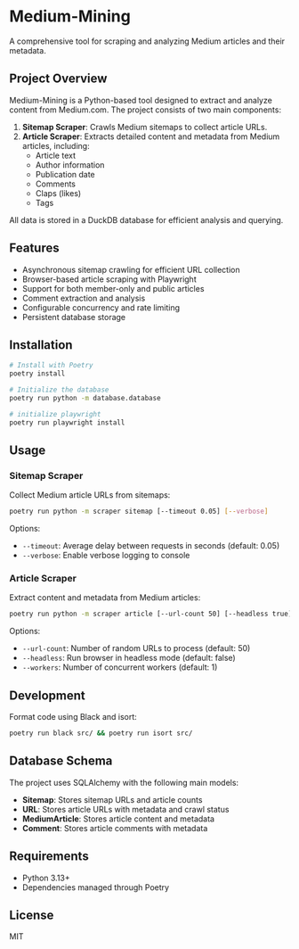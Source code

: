 # Medium-Mining

A comprehensive tool for scraping and analyzing Medium articles and their metadata.

## Project Overview

Medium-Mining is a Python-based tool designed to extract and analyze content from Medium.com. The project consists of two main components:

1. **Sitemap Scraper**: Crawls Medium sitemaps to collect article URLs.
2. **Article Scraper**: Extracts detailed content and metadata from Medium articles, including:
   - Article text
   - Author information
   - Publication date
   - Comments
   - Claps (likes)
   - Tags

All data is stored in a DuckDB database for efficient analysis and querying.

## Features

- Asynchronous sitemap crawling for efficient URL collection
- Browser-based article scraping with Playwright
- Support for both member-only and public articles
- Comment extraction and analysis
- Configurable concurrency and rate limiting
- Persistent database storage

## Installation

```bash
# Install with Poetry
poetry install

# Initialize the database
poetry run python -m database.database

# initialize playwright
poetry run playwright install
```

## Usage

### Sitemap Scraper

Collect Medium article URLs from sitemaps:

```bash
poetry run python -m scraper sitemap [--timeout 0.05] [--verbose]
```

Options:
- `--timeout`: Average delay between requests in seconds (default: 0.05)
- `--verbose`: Enable verbose logging to console

### Article Scraper

Extract content and metadata from Medium articles:

```bash
poetry run python -m scraper article [--url-count 50] [--headless true] [--workers 1]
```

Options:
- `--url-count`: Number of random URLs to process (default: 50)
- `--headless`: Run browser in headless mode (default: false)
- `--workers`: Number of concurrent workers (default: 1)

## Development

Format code using Black and isort:

```bash
poetry run black src/ && poetry run isort src/
```

## Database Schema

The project uses SQLAlchemy with the following main models:

- **Sitemap**: Stores sitemap URLs and article counts
- **URL**: Stores article URLs with metadata and crawl status
- **MediumArticle**: Stores article content and metadata
- **Comment**: Stores article comments with metadata

## Requirements

- Python 3.13+
- Dependencies managed through Poetry

## License

MIT